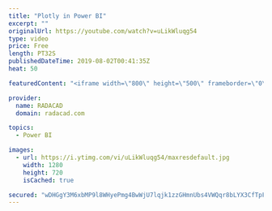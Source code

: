 ```yaml
---
title: "Plotly in Power BI"
excerpt: ""
originalUrl: https://youtube.com/watch?v=uLikWluqg54
type: video
price: Free
length: PT32S
publishedDateTime: 2019-08-02T00:41:35Z
heat: 50

featuredContent: "<iframe width=\"800\" height=\"500\" frameborder=\"0\" src=\"https://www.youtube.com/embed/uLikWluqg54\" allow=\"accelerometer; autoplay; encrypted-media; gyroscope; picture-in-picture\" allowfullscreen></iframe>"

provider:
  name: RADACAD
  domain: radacad.com

topics:
  - Power BI

images:
  - url: https://i.ytimg.com/vi/uLikWluqg54/maxresdefault.jpg
    width: 1280
    height: 720
    isCached: true

secured: "wDHGgY3M6xbMP9l8WHyePmg4BwWjU7lqjk1zzGHmnUbs4VWQqr8bLYX3CfTpFVhiboQgLXpF1RSxag9nN8mM0TSUmiPzPdErg/RzTjuW+71FvbkwNGZ3kiJBxrDj8UTRPHRWScpcFukinUd1mO3sZtzzSRpMCXIZIlrfwKWUopDza1/rtdUaS3r2BXgn3qCeKNyA819JyMBufwdWKW++sY9hNKzxINIv1SibmcB8GD9ZWzY62yQuS8NBv9IC1m3OFXfPyXPLBXdyAFoH/km08MdPIfysCawPSDNT92CD0t2gVBSwS3jwAXibFk+Kyofk0PjA3/Bl72GGcVnPmx5t+wl2RkA4R8qRmzHySC9JZb4JAN3aFGf5MsV2PRJuhI2EpPDf0ZC1LbEdOfFalJXd2XFTgDZAesVNS5GgnulFio0=;dRrf3lFnvuy2QIPZ6Ekkiw=="
---
```


